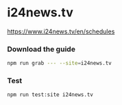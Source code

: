 # i24news.tv

https://www.i24news.tv/en/schedules

### Download the guide

```sh
npm run grab --- --site=i24news.tv
```

### Test

```sh
npm run test:site i24news.tv
```
